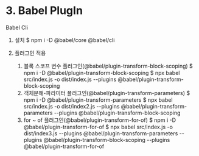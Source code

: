 # 3. Babel PlugIn
Babel Cli
  1. 설치
    $ npm i -D @babel/core @babel/cli 
  
  2. 플러그인 적용
     1. 블록 스코프 변수 플러그인(@babel/plugin-transform-block-scoping)
      $ npm i -D @babel/plugin-transform-block-scoping
      $ npx babel src/index.js -o dist/index.js --plugins @babel/plugin-transform-block-scoping
     2. 객체분해-파라미터 플러그인(@babel/plugin-transform-parameters)
      $ npm i -D @babel/plugin-transform-parameters
      $ npx babel src/index.js -o dist/index2.js --plugins @babel/plugin-transform-parameters --plugins @babel/plugin-transform-block-scoping
     3. for ~ of 플러그인(@babel/plugin-transform-for-of)
      $ npm i -D @babel/plugin-transform-for-of
      $ npx babel src/index.js -o dist/index3.js --plugins @babel/plugin-transform-parameters --plugins @babel/plugin-transform-block-scoping --plugins @babel/plugin-transform-for-of

     